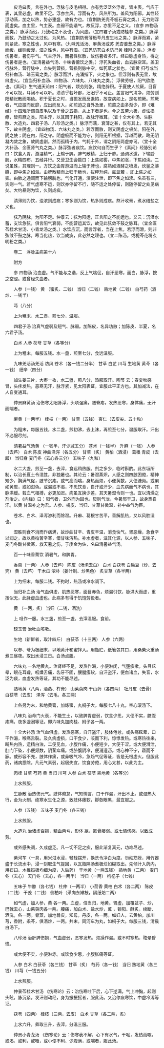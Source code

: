 <!-- { "loadSidebar": true } -->
　　皮毛曰表，言在外也。浮脉与皮毛相得。亦有势泛泛外浮者，皆主表。气应于表，其里必虚，故里不足。浮亦主风。浮而有力，风热所为。盖风为阳邪，其性轻浮动荡，加之以热，势必壅盛，故有力也。（宜荆防羌壳芩栀石膏之类。）无力则浮而虚矣。血主里，气主表。血弱不能谐气，故反浮，亦里不足之义。（宜参 四物汤之类。）脉浮而迟，乃鼓动之不及也，为风虚。（宜四君子汤或防桂参 之类。）脉浮而数，乃鼓动之太过也，为风热。（宜荆防膏薄栀芩丹皮生地之类。）脉浮而紧，紧则紧敛，寒之性也，风中有寒。（九味羌活汤、麻黄汤或苏 羌杏姜葱之类。）脉浮而缓，缓则缓漫，湿之性也，风中有湿。（宜羌防苍白术防己黄 桂附之类。）浮虚伤暑者，暑伤乎气。气主浮外，而暑性张散，故伤暑者多汗。经曰脉虚身热，得之伤暑者是也。（宜清暑益气汤、十味香薷饮之类。）浮芤失血者，血去脉空耳。盖卫行脉外，营行脉中，血失则营损，营损则脉中空，如芤草之状也。（宜黄 归芍或当归补血汤、琼玉膏之类。）脉浮而洪，充涌指下，火之象也。但浮则有表无里，故曰虚火。（宜当归补血汤、四物汤、六味丸、八味丸之类。）浮微劳极，阳气欲绝也。《素问》生气通天论曰：阳气者，烦劳则张，精绝辟积。于夏使人煎厥，目盲不可以视，耳闭不可以听。溃溃乎若坏都，汨汨乎不可止。盖言阳气清净，烦劳则阳精张散而竭绝。积于夏长之时，当振发而反退陷，故变病如上，是名煎厥。煎厥者，气应振而反靡，应出而反入，如煎迫之自外及里，煎熬之由多渐少，即《难经》十四难所谓自皮毛以及于骨之五损，从上下者是也。今之五劳六极，虚怯损瘵，皆煎厥之类。阳主浮，以其因于耗阳，故脉浮微耳。（宜十全大补汤、生脉散、大造丸、四君子汤、八珍汤之类。）脉浮而濡，衰薄之甚，仅有其上，若无其下，故主阴虚。（宜四物汤、六味丸之类。）若浮而散，则又阴虚之极矣。阳在外，阴之使；阴在内，阳之守。阴虚极而不能为守，则阳无所根据，浮越而散，略无阴凝内敛之象，故阴虚剧。然而孤精于内，气耗于外，谓之阴阳两虚亦可。（宜十全大补汤、金匮肾气丸之类。）脉浮弦者痰饮。痰饮何自而生乎？《素问》经脉别论曰：饮食入胃，游溢精气，上输于脾。脾气散精，上归于肺。通调水道，下输膀胱，水精四布，五经并行。又营卫生会篇曰：上焦如雾，中焦如沤，下焦如渎。二说虽殊，其理则一。方饮之由胃游溢而上输于脾也，腐熟如酒酵之喷发，炊釜之沸腾，即中焦之如沤。由脾散精而上归于肺也，拔粹升纯，氤氲若 ，即上焦之如雾。由肺之通调而下输膀胱也，气化开通，溲便注泄，即下焦之如渎。名虽有三，实则一气。若气虚寒不运，则饮亦停留不行，随不运之处停留，则随停留之处见病矣。大约暴则为饮，久则成痰。

　　清薄则为饮，浊浓则成痰；寒多则为饮，热多则成痰。熬汁收膏，煮水结盐之义也。

　　弦乃阴脉，为阳不足。仲景云：弦为阳运，正言阳之不能运也。又云：沉潜水蓄，支饮急弦，俱言阳气衰弱，不能营运其饮，故见此弦敛不鼓之脉耳。（宜金匮苓桂术甘汤、小青龙汤之类。）水饮应沉，而言浮者，当在上焦。若浮而滑，则非弦敛不鼓之脉，寒当化热，饮当成痰，此必然之理也。（宜二陈汤，或栀芩花粉玄明粉之类。）

　　卷二　浮脉主病第十六

　　附方

　　参 四物汤 治血虚。气不能与之谐，反上气喘促，自汗恶寒，面白，脉浮，按之空涩。或曾经失血者。

　　人参（一钱） 黄 （蜜炙、二钱） 当归（二钱） 熟地黄（二钱） 白芍药（酒炒、一钱半）

　　芎（八分）

　　上为粗末，水二盏，煎七分，温服。

　　四君子汤 治真气虚弱及短气、脉弱。加陈皮，名异功散；加陈皮、半夏，名六君子汤。

　　白术 人参 茯苓 甘草（各等分）

　　上为粗末，每服五钱。水一盏，煎至七分，食远温服。

　　九味羌活汤羌活 防风 苍术（各一钱二分半） 甘草 白芷 川芎 生地黄 黄芩（各一钱） 细辛（四分）

　　加生姜三片，大枣一枚，水二盏，煎八分，热服取汗。陶节 云：春夏秋感冒，头疼发热，恶寒无汗，脉浮紧，见太阳表证，宜服此平正方也。其加减法，在人自变通耳。

　　仲景麻黄汤 治伤寒太阳脉浮，头项强痛，腰脊疼，发热恶寒，身体痛，无汗而喘者。

　　麻黄（一两半） 桂枝（一两） 甘草（五钱） 杏仁（去皮尖、五十粒）

　　为粗末，每服五钱，水二盏，煎初沸，去上沫，再煎至七分，温服取汗。汗出不必服尽剂。

　　清暑益气汤黄 （一钱半，汗少减五分） 苍术（一钱半） 升麻（一钱） 人参（去芦） 白术 陈皮 神曲泽泻（各五分） 甘草（炙） 黄柏（酒浸） 葛根 青皮（去瓤） 当归身 麦门冬（去心各三分） 五味子（九粒）

　　水二大盏，煎至一盏，去滓，食远稍热服。剂之多少，临时斟酌。此东垣所制，以治长夏土令湿胜，非独暑也。其论云：暑湿蒸炽，人感之则四肢困倦，精神短少，胸满气促，肢节沉疼。或气高而喘，身热而烦，小便黄数，大便溏频。或痢如黄糜，或如泔色。或渴或不渴，不思饮食，自汗或汗少，血先病而气不病也，其脉洪缓。若血气相搏，必更加迟。病虽互换少差，其天暑湿令则一也。宜以清燥之剂治之。《内经》曰：阳气者，卫外而为固也。炅则气泄，今暑邪干卫，故身热自汗。以黄 甘温补之为君。人参、橘皮、当归、甘草甘微温，补中益气为臣。

　　苍术、白术、泽泻渗利而除湿。升麻、葛根甘苦平，善解肌热，又以风胜湿也。

　　湿胜则食不消而作痞满，故炒曲甘辛、青皮辛温，消食快气。肾恶燥，急食辛以润之，故以黄柏苦辛寒，借甘味泻热。补水虚者，滋其化源，以人参、五味子、麦门冬酸甘微寒，救天暑之伤，于庚金为佐，名曰清暑益气汤。

　　百一十味香薷饮 消暑气，和脾胃。

　　香薷（一两） 人参（去芦） 陈皮（汤泡去白） 白术 白茯苓 白扁豆（炒、去壳） 黄（去芦） 干木瓜 浓朴（姜汁制、炒黑色） 炙甘草（各半两）

　　上为细末，每服二钱。不拘时，热汤或冷水调下。

　　当归补血汤 治气血俱虚，肌热恶寒，面目赤色，烦渴引饮，脉洪大而虚，重按似无，此脉虚血虚也。此病多有得于饥饱劳役者。

　　黄 （一两，炙） 当归（二钱，酒洗）

　　上 咀作一服。水三盏，煎至一盏，去滓温服。食前。

　　琼玉膏 治吐血咳嗽。

　　生地（新鲜者，取汁四斤） 白茯苓（十三两） 人参（六两）

　　以参、苓为极细末，以地黄汁和蜜拌入。用瓶贮，纸箬包其口，用桑柴火重汤煮三昼夜。取出水浸三日。白汤点服。

　　六味丸 一名地黄丸。治肾经不足，发热作渴，小便淋闭，气壅痰嗽，头目眩晕，眼花耳聋，咽燥舌痛，齿牙不固，腰腿痿软，自汗盗汗，便血诸血，失音，水泛为痰，血虚发热等证。其功不能尽述。

　　熟地黄（八两，酒蒸、杵膏） 山茱萸肉 干山药（各四两） 牡丹皮（去骨） 白茯苓（去皮） 泽泻（去毛，各三两）

　　上各另为末，和地黄膏，加炼蜜，丸桐子大。每服七八十丸，空心滚汤下。

　　八味丸 治命门火衰，不能生土，以致脾胃虚弱，饮食少思，大便不实，脐腹疼痛，夜多漩溺等证。即六味丸加肉桂、附子各一两。

　　十全大补汤 治气血俱虚。发热恶寒，自汗盗汗，肢体倦怠，或头痛眩晕，口干作渴，喉痛舌裂。及久病虚损，口干食少，咳而下利，惊悸发热。或寒热往来，晡热内热，遗精白浊，二便见血，小腹作痛，小便短少，大便干涩。或大便滑泄，肛门下坠，小便频数，阴茎痒痛。或脐腹阴冷，便溺遗沥。或心神不宁，寤而不寐。或形容不充，肢体作痛，或鼻吸气冷，急趋气促等证，皆是无根虚火。但服此药，诸病悉除。凡元气素弱，起居失宜，饮食劳倦，用心太甚，以此为主。

　　肉桂 甘草 芍药 黄 当归 川芎 人参 白术 茯苓 熟地黄（各等分）

　　上水煎服。

　　生脉散 治热伤元气。肢体倦怠，气短懒言，口干作渴，汗出不止。或湿热大行，金为火制，绝寒水生化之源，致肢体痿软，脚欹眼黑，最宜服之。

　　人参（五钱） 五味子 麦门冬（各三钱）

　　上水煎服。

　　大造丸 治诸虚百损，精血两亏，形体 羸，筋骨痿弱。或七情伤感，以致成劳。

　　或外感失调，久成虚乏。凡一切不足之疾，服此渐复真元，功难尽述。

　　紫河车（一具，用米泔水浸，轻轻摆开，换洗令净白为度。勿动筋膜，用竹器盛于长流水中，浸一刻取生气提回，以瓦瓶隔汤煮极烂如糊取出。先倾汁入药内，用石臼、木椎捣极均细为度，入后药） 干地黄（一两五钱） 熟地黄（二两） 麦门冬（去心） 天门冬（去心，各一两半） 当归（一两） 枸杞子（七钱）

　　五味子 牛膝（各七钱） 杜仲（一两半） 小茴香 黄柏 白术（各二两） 陈皮（二钱） 干姜（二钱） 侧柏叶（采向东嫩枝，隔纸焙二两）

　　如气虚，加人参，黄 各一两。血虚，倍当归，地黄。肾虚，加覆盆子、炒，巴戟去心，山茱萸肉各一两。腰痛，加白术、盐水炒，萆 ，锁阳、酥炙，续断、酒洗，各一两。骨蒸，加地骨皮，知母，丹皮，各一两。如妇人，去黄柏，加川芎，香附，条芩，俱酒炒，一两。共末，同河车为丸，如桐子大。每服三钱，清晨白汤下。

　　八珍汤 治肝脾伤损，气血虚弱，恶寒发热，烦躁作渴。或不时寒热，眩晕昏愦。

　　或大便不实，小便淋赤。或饮食少思，小腹胀痛等证。

　　人参 白术 白茯苓（各三钱） 甘草（炙） 芍药（各一钱） 当归 熟地黄（各三钱） 川芎（一钱五分）

　　上水煎服。

　　仲景苓桂术甘汤 《伤寒论》云：治伤寒吐下后，心下逆满，气上冲胸，起则头眩，脉沉紧。发汗则动经，身为振振摇者，服此汤。又治停痰寒饮，中虚冷泻等证。

　　茯苓（四两） 桂枝（三两，去皮） 白术 甘草（各二两，炙）

　　上水六升，煮取三升，去滓，分温三服。

　　仲景小青龙汤 《伤寒论》云：伤寒表不解，心下有水气，干呕，发热而咳。或渴，或利，或噎，或小便不利、少腹满，或喘者，服此汤。

